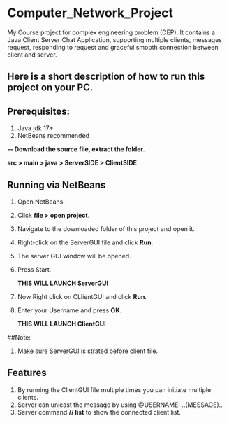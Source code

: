 # Computer_Network_Project
My Course project for complex engineering problem (CEP). It contains a Java Client Server Chat Application, supporting multiple clients, messages request, responding to request and graceful smooth connection between client and server.

## Here is a short description of how to run this project on your PC. 
## Prerequisites:
1. Java jdk 17+
2. NetBeans recommended

**-- Download the source file, extract the folder.**

**src > main > java > ServerSIDE > ClientSIDE**

## Running via NetBeans
1. Open NetBeans.
2. Click **file > open project**.
3. Navigate to the downloaded folder of this project and open it.
4. Right-click on the ServerGUI file and click **Run**.
5. The server GUI window will be opened.
6. Press Start.
   
   **THIS WILL LAUNCH ServerGUI**
   
8. Now Right click on CLlientGUI and click **Run**.
9. Enter  your Username and press **OK**.
    
    **THIS WILL LAUNCH ClientGUI**

##Note:
1. Make sure ServerGUI is strated before client file.
   
## Features 
1. By running the ClientGUI file multiple times you can initiate multiple clients.
2. Server can unicast the message by using @USERNAME: ..(MESSAGE)..
3. Server command **// list** to show the connected client list.
